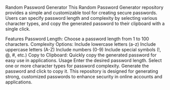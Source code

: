 Random Password Generator
This Random Password Generator repository provides a simple and customizable tool for creating secure passwords. Users can specify password length and complexity by selecting various character types, and copy the generated password to their clipboard with a single click.

Features
Password Length: Choose a password length from 1 to 100 characters.
Complexity Options:
Include lowercase letters (a-z)
Include uppercase letters (A-Z)
Include numbers (0-9)
Include special symbols (!, @, #, etc.)
Copy to Clipboard: Quickly copy the generated password for easy use in applications.
Usage
Enter the desired password length.
Select one or more character types for password complexity.
Generate the password and click to copy it.
This repository is designed for generating strong, customized passwords to enhance security in online accounts and applications.
